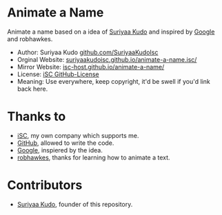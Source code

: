 Animate a Name
==============

Animate a name based on a idea of [Suriyaa Kudo](https://github.com/SuriyaaKudoIsc) and inspired by [Google](https://github.com/Google) and robhawkes.

* Author: Suriyaa Kudo [github.com/SuriyaaKudoIsc](https://github.com/SuriyaaKudoIsc)
* Orginal Website: [suriyaakudoisc.github.io/animate-a-name.isc/](http://suriyaakudoisc.github.io/animate-a-name)
* Mirror Website: [isc-host.github.io/animate-a-name/](http://isc-host.github.io/animate-a-name.isc/)
* License: [iSC GitHub-License](http://license.isc/github/author)
* Meaning: Use everywhere, keep copyright, it'd be swell if you'd link back here.


Thanks to
==============

* [iSC](http://isc.isc), my own company which supports me.
* [GitHub](https://github.com/), allowed to write the code.
* [Google](https://google.com/), inspiered by the idea.
* [robhawkes](https://github.com/robhawkes), thanks for learning how to animate a text.


Contributors
==============

* [Suriyaa Kudo](https://github.com/SuriyaaKudoIsc), founder of this repository.
